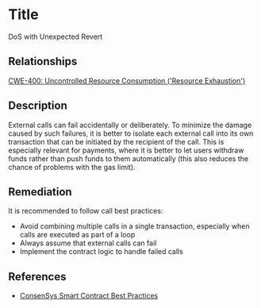 # Title 

DoS with Unexpected Revert

## Relationships

[CWE-400: Uncontrolled Resource Consumption ('Resource Exhaustion')](https://cwe.mitre.org/data/definitions/400.html)

## Description 

External calls can fail accidentally or deliberately. To minimize the damage caused by such failures, it is better to isolate each external call into its own transaction that can be initiated by the recipient of the call. This is especially relevant for payments, where it is better to let users withdraw funds rather than push funds to them automatically (this also reduces the chance of problems with the gas limit).

## Remediation

It is recommended to follow call best practices:

- Avoid combining multiple calls in a single transaction, especially when calls are executed as part of a loop
- Always assume that external calls can fail
- Implement the contract logic to handle failed calls

## References

- [ConsenSys Smart Contract Best Practices](https://consensys.github.io/smart-contract-best-practices/recommendations/#favor-pull-over-push-for-external-calls)
